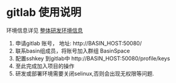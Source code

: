 # gitlab 使用说明

环境信息详见 [整体研发环境信息](/xi-tong-huan-jing.md)

1. 申请gitlab 账号， 地址: http://BASIN_HOST:50080/
2. 联系basin组成员，将账号加入群组 BasinSpace
3. 配置sshkey 到gitlab中 http://BASIN_HOST:50080/profile/keys
4. 至此完成加入项目的操作
5. 研发或部署环境需要关闭selinux,否则会出现无权限等问题.

